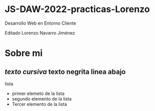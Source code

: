 # JS-DAW-2022-practicas-Lorenzo
Desarrollo Web en Entorno Cliente

Editado Lorenzo Navarro Jiménez

# Sobre mi
*texto cursiva*
**texto negrita**
linea abajo
---
lista

* primer elemeto de la lista
* segundo elemento de la lista
* Tercer elemento de la lista
